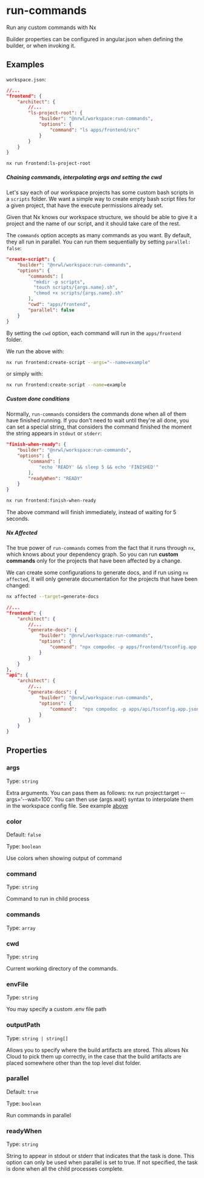 # run-commands

Run any custom commands with Nx

Builder properties can be configured in angular.json when defining the builder, or when invoking it.

## Examples

`workspace.json`:

```json
//...
"frontend": {
    "architect": {
        //...
        "ls-project-root": {
            "builder": "@nrwl/workspace:run-commands",
            "options": {
                "command": "ls apps/frontend/src"
            }
        }
    }
}
```

```bash
nx run frontend:ls-project-root
```

##### Chaining commands, interpolating args and setting the cwd

Let's say each of our workspace projects has some custom bash scripts in a `scripts` folder.
We want a simple way to create empty bash script files for a given project, that have the execute permissions already set.

Given that Nx knows our workspace structure, we should be able to give it a project and the name of our script, and it should take care of the rest.

The `commands` option accepts as many commands as you want. By default, they all run in parallel.
You can run them sequentially by setting `parallel: false`:

```json
"create-script": {
    "builder": "@nrwl/workspace:run-commands",
    "options": {
        "commands": [
          "mkdir -p scripts",
          "touch scripts/{args.name}.sh",
          "chmod +x scripts/{args.name}.sh"
        ],
        "cwd": "apps/frontend",
        "parallel": false
    }
}
```

By setting the `cwd` option, each command will run in the `apps/frontend` folder.

We run the above with:

```bash
nx run frontend:create-script --args="--name=example"
```

or simply with:

```bash
nx run frontend:create-script --name=example
```

##### Custom **done** conditions

Normally, `run-commands` considers the commands done when all of them have finished running. If you don't need to wait until they're all done, you can set a special string, that considers the command finished the moment the string appears in `stdout` or `stderr`:

```json
"finish-when-ready": {
    "builder": "@nrwl/workspace:run-commands",
    "options": {
        "command": [
            "echo 'READY' && sleep 5 && echo 'FINISHED'"
        ],
        "readyWhen": "READY"
    }
}
```

```bash
nx run frontend:finish-when-ready
```

The above command will finish immediately, instead of waiting for 5 seconds.

##### Nx Affected

The true power of `run-commands` comes from the fact that it runs through `nx`, which knows about your dependency graph. So you can run **custom commands** only for the projects that have been affected by a change.

We can create some configurations to generate docs, and if run using `nx affected`, it will only generate documentation for the projects that have been changed:

```bash
nx affected --target=generate-docs
```

```json
//...
"frontend": {
    "architect": {
        //...
        "generate-docs": {
            "builder": "@nrwl/workspace:run-commands",
            "options": {
                "command": "npx compodoc -p apps/frontend/tsconfig.app.json"
            }
        }
    }
},
"api": {
    "architect": {
        //...
        "generate-docs": {
            "builder": "@nrwl/workspace:run-commands",
            "options": {
                "command":  "npx compodoc -p apps/api/tsconfig.app.json"
            }
        }
    }
}
```

## Properties

### args

Type: `string`

Extra arguments. You can pass them as follows: nx run project:target --args='--wait=100'. You can then use {args.wait} syntax to interpolate them in the workspace config file. See example [above](#chaining-commands-interpolating-args-and-setting-the-cwd)

### color

Default: `false`

Type: `boolean`

Use colors when showing output of command

### command

Type: `string`

Command to run in child process

### commands

Type: `array`

### cwd

Type: `string`

Current working directory of the commands.

### envFile

Type: `string`

You may specify a custom .env file path

### outputPath

Type: `string | string[]`

Allows you to specify where the build artifacts are stored. This allows Nx Cloud to pick them up correctly, in the case that the build artifacts are placed somewhere other than the top level dist folder.

### parallel

Default: `true`

Type: `boolean`

Run commands in parallel

### readyWhen

Type: `string`

String to appear in stdout or stderr that indicates that the task is done. This option can only be used when parallel is set to true. If not specified, the task is done when all the child processes complete.
